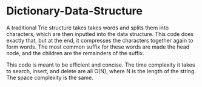 # Dictionary-Data-Structure

A traditional Trie structure takes takes words and splits them into characters, which are then inputted into the data structure. This code does exactly that, but at the end, it compresses the characters together again to form words. The most common suffix for these words are made the head node, and the children are the remainders of the suffix. 

This code is meant to be efficient and concise. The time complexity it takes to search, insert, and delete are all O(N), where N is the length of the string. The space complexity is the same. 
